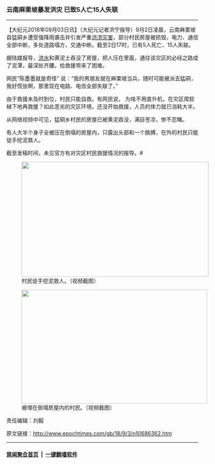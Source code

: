 ### 云南麻栗坡暴发洪灾 已致5人亡15人失联
------------------------

<p>【大纪元2018年09月03日讯】（大纪元记者洪宁报导）9月2日凌晨，云南麻栗坡县猛硐乡遭受强降雨袭击并引发严重<a href="http://www.epochtimes.com/gb/tag/%E6%B4%AA%E6%B6%9D%E7%81%BE%E5%AE%B3.html">洪涝灾害</a>，部分村民房屋被损毁，电力、通信全部中断，多处道路塌方，交通中断。截至2日17时，已有5人死亡、15人失联。</p>
<p>据陆媒报导，<a href="http://www.epochtimes.com/gb/tag/%E6%B4%AA%E6%B0%B4.html">洪水</a>和黄泥土吞没了房屋，把人压在里面，通往该灾区的必经之路成了泥潭，最深处齐腰。给救援带来了困难。</p>
<p>网民“陈墨墨就是奇怪” 说：“我的男朋友就在麻栗坡当兵，随时可能被派去猛硐，我好慌张啊，那里现在电路、电信全部失联了。”</p>
<p>由于救援未及时到位，村民只能自救。有网民说， 为啥不用直升机，在灾区爬软梯下地再救援？如此恶劣的灾区环境，还没开始救援，人员的体力就已消耗大半。</p>
<p>从网络视频中可见，猛硐乡村民的房屋已被黄泥吞没，满目苍凉，惨不忍睹。</p>
<p>有人大半个身子全被压在倒塌的房屋内，只露出头部和一个胳膊，在外的村民只能徒手挖泥救人。</p>
<p>截至发稿时间，未见官方有对灾区村民救援情况的报导。#</p>
<figure id="attachment_10686781" style="width: 491px" class="wp-caption aligncenter"><a href="http://i.epochtimes.com/assets/uploads/2018/09/66.jpg"><img class="wp-image-10686781 size-full" src="http://i.epochtimes.com/assets/uploads/2018/09/66.jpg" alt="" width="491" height="302" /></a><figcaption class="wp-caption-text">村民徒手挖泥救人。（视频截图）</figcaption></figure>
<figure id="attachment_10686783" style="width: 487px" class="wp-caption aligncenter"><a href="http://i.epochtimes.com/assets/uploads/2018/09/99.jpg"><img class="wp-image-10686783 size-full" src="http://i.epochtimes.com/assets/uploads/2018/09/99.jpg" alt="" width="487" height="299" /></a><figcaption class="wp-caption-text">被埋在倒塌房屋内的村民。（视频截图）</figcaption></figure>
<p>责任编辑：刘毅</p>

原文链接：http://www.epochtimes.com/gb/18/9/3/n10686362.htm


------------------------
#### [禁闻聚合首页](https://github.com/gfw-breaker/banned-news/blob/master/README.md) &nbsp;|&nbsp;  [一键翻墙软件](https://github.com/gfw-breaker/nogfw/blob/master/README.md)